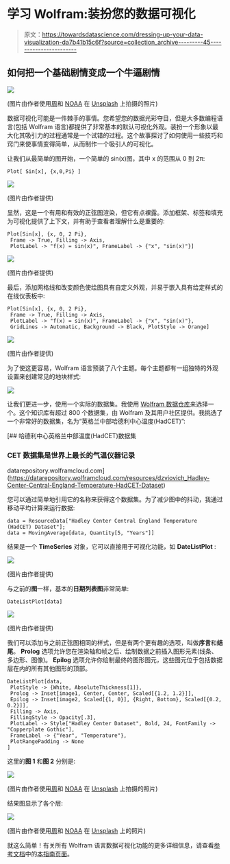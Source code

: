 # 学习 Wolfram:装扮您的数据可视化

> 原文：<https://towardsdatascience.com/dressing-up-your-data-visualization-da7b41b15c6f?source=collection_archive---------45----------------------->

## 如何把一个基础剧情变成一个牛逼剧情

![](img/f2f2817476744722bdef71b8c812e6b0.png)

(图片由作者使用[周](https://unsplash.com/@cszys888?utm_source=unsplash&utm_medium=referral&utm_content=creditCopyText)和 [NOAA](https://unsplash.com/@noaa?utm_source=unsplash&utm_medium=referral&utm_content=creditCopyText) 在 [Unsplash](https://unsplash.com/s/photos/weather?utm_source=unsplash&utm_medium=referral&utm_content=creditCopyText) 上拍摄的照片)

数据可视化可能是一件棘手的事情。您希望您的数据光彩夺目，但是大多数编程语言(包括 Wolfram 语言)都提供了非常基本的默认可视化外观。装扮一个形象以最大化其吸引力的过程通常是一个试错的过程。这个故事探讨了如何使用一些技巧和窍门来使事情变得简单，从而制作一个吸引人的可视化。

让我们从最简单的图开始，一个简单的 sin(x)图，其中 x 的范围从 0 到 2π:

```
Plot[ Sin[x], {x,0,Pi} ]
```

![](img/80185c84c0f3bee00c140bb9ae020872.png)

(图片由作者提供)

显然，这是一个有用和有效的正弦图渲染，但它有点裸露。添加框架、标签和填充为可视化提供了上下文，并有助于查看者理解什么是重要的:

```
Plot[Sin[x], {x, 0, 2 Pi}, 
 Frame -> True, Filling -> Axis, 
 PlotLabel -> "f(x) = sin(x)", FrameLabel -> {"x", "sin(x)"}]
```

![](img/852f6534e28c121cf275c285eeddbd2f.png)

(图片由作者提供)

最后，添加网格线和改变颜色使绘图具有自定义外观，并易于嵌入具有给定样式的在线仪表板中:

```
Plot[Sin[x], {x, 0, 2 Pi}, 
 Frame -> True, Filling -> Axis,
 PlotLabel -> "f(x) = sin(x)", FrameLabel -> {"x", "sin(x)"},
 GridLines -> Automatic, Background -> Black, PlotStyle -> Orange]
```

![](img/dcc2fe5e17b11f9491d83de1b879df2a.png)

(图片由作者提供)

为了使这更容易，Wolfram 语言预装了八个主题。每个主题都有一组独特的外观设置来创建常见的地块样式:

![](img/f84c26ee2856d0084b263da56bdfad1c.png)

让我们更进一步，使用一个实际的数据集。我使用 [Wolfram 数据仓库](https://datarepository.wolframcloud.com/)来选择一个。这个知识库有超过 800 个数据集，由 Wolfram 及其用户社区提供。我挑选了一个非常好的数据集，名为“英格兰中部哈德利中心温度(HadCET)”:

 [## 哈德利中心英格兰中部温度(HadCET)数据集

### CET 数据集是世界上最长的气温仪器记录

datarepository.wolframcloud.com](https://datarepository.wolframcloud.com/resources/dzviovich_Hadley-Center-Central-England-Temperature-HadCET-Dataset) 

您可以通过简单地引用它的名称来获得这个数据集。为了减少图中的抖动，我通过移动平均计算来运行数据:

```
data = ResourceData["Hadley Center Central England Temperature (HadCET) Dataset"];
data = MovingAverage[data, Quantity[5, "Years"]]
```

结果是一个 **TimeSeries** 对象，它可以直接用于可视化功能，如 **DateListPlot** :

![](img/38c871e77ef744427a376ac03937992b.png)

(图片由作者提供)

与之前的**图**一样，基本的**日期列表图**非常简单:

```
DateListPlot[data]
```

![](img/e40e7518c22335c4f93297892fb2472e.png)

(图片由作者提供)

我们可以添加与之前正弦图相同的样式，但是有两个更有趣的选项，叫做**序言**和**结尾**。 **Prolog** 选项允许您在渲染轴和帧之后、绘制数据之前插入图形元素(线条、多边形、图像)。 **Epilog** 选项允许你绘制最终的图形图元，这些图元位于包括数据层在内的所有其他图形的顶部。

```
DateListPlot[data, 
 PlotStyle -> {White, AbsoluteThickness[1]}, 
 Prolog -> Inset[image1, Center, Center, Scaled[{1.2, 1.2}]],
 Epilog -> Inset[image2, Scaled[{1, 0}], {Right, Bottom}, Scaled[{0.2, 0.2}]],
 Filling -> Axis,
 FillingStyle -> Opacity[.3],
 PlotLabel -> Style["Hadley Center Dataset", Bold, 24, FontFamily -> "Copperplate Gothic"],
 FrameLabel -> {"Year", "Temperature"},
 PlotRangePadding -> None
]
```

这里的**图 1** 和**图 2** 分别是:

![](img/fd45613d18f75d74c569d16b7d242890.png)

(图片由作者使用[周](https://unsplash.com/@cszys888?utm_source=unsplash&utm_medium=referral&utm_content=creditCopyText)和 [NOAA](https://unsplash.com/@noaa?utm_source=unsplash&utm_medium=referral&utm_content=creditCopyText) 在 [Unsplash](https://unsplash.com/s/photos/weather?utm_source=unsplash&utm_medium=referral&utm_content=creditCopyText) 上拍摄的照片)

结果图显示了各个层:

![](img/a92ef793d6f5f9ce9ce60edb73c42f4f.png)

(图片由作者使用[周](https://unsplash.com/@cszys888?utm_source=unsplash&utm_medium=referral&utm_content=creditCopyText)和 [NOAA](https://unsplash.com/@noaa?utm_source=unsplash&utm_medium=referral&utm_content=creditCopyText) 在 [Unsplash](https://unsplash.com/s/photos/weather?utm_source=unsplash&utm_medium=referral&utm_content=creditCopyText) 上的照片)

就这么简单！有关所有 Wolfram 语言数据可视化功能的更多详细信息，请查看[参考文档](https://reference.wolfram.com/language/)中的[本指南页面](https://reference.wolfram.com/language/guide/DataVisualization.html)。
